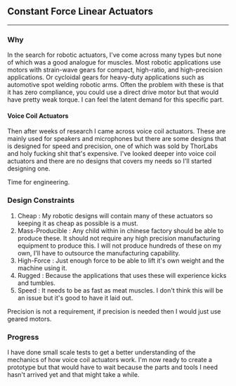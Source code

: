 ﻿## Constant Force Linear Actuators
--------------------------------------------------
### Why
In the search for robotic actuators, I've come across many types but none of which was a good analogue for muscles. Most robotic applications use motors with strain-wave gears for compact, high-ratio, and high-precision applications. Or cycloidal gears for heavy-duty applications such as automotive spot welding robotic arms. Often the problem with these is that it has zero compliance, you could use a direct drive motor but that would have pretty weak torque. I can feel the latent demand for this specific part.

#### Voice Coil Actuators
Then after weeks of research I came across voice coil actuators. These are mainly used for speakers and microphones but there are some designs that is designed for speed and precision, one of which was sold by ThorLabs and holy fucking shit that's expensive. I've looked deeper into voice coil actuators and there are no designs that covers my needs so I'll started designing one.

Time for engineering.

### Design Constraints
1.  Cheap :  My robotic designs will contain many of these actuators so keeping it as cheap as possible is a must.
2. Mass-Producible :  Any child within in chinese factory should be able to produce these. It should not require any high precision manufacturing equipment to produce this. I will not produce hundreds of these on my own, I'll have to outsource the manufacturing capability.
3. High-Force :  Just enough force to be able to lift it's own weight and the machine using it.
4. Rugged :  Because the applications that uses these will experience kicks and tumbles.
5. Speed :  It needs to be as fast as meat muscles. I don't think this will be an issue but it's good to have it laid out. 

Precision is not a requirement, if precision is needed then I would just use geared motors.

### Progress
I have done small scale tests to get a better understanding of the mechanics of how voice coil actuators work. I'm now ready to create a prototype but that would have to wait because the parts and tools I need hasn't arrived yet and that might take a while.

